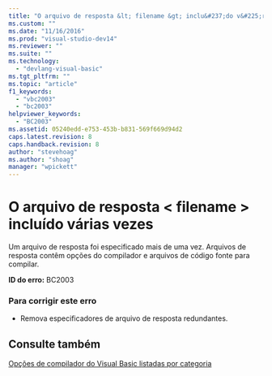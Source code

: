 ```yaml
---
title: "O arquivo de resposta &lt; filename &gt; inclu&#237;do v&#225;rias vezes | Microsoft Docs"
ms.custom: ""
ms.date: "11/16/2016"
ms.prod: "visual-studio-dev14"
ms.reviewer: ""
ms.suite: ""
ms.technology: 
  - "devlang-visual-basic"
ms.tgt_pltfrm: ""
ms.topic: "article"
f1_keywords: 
  - "vbc2003"
  - "bc2003"
helpviewer_keywords: 
  - "BC2003"
ms.assetid: 05240edd-e753-453b-b831-569f669d94d2
caps.latest.revision: 8
caps.handback.revision: 8
author: "stevehoag"
ms.author: "shoag"
manager: "wpickett"
---
```

# O arquivo de resposta &lt; filename &gt; inclu&#237;do v&#225;rias vezes
Um arquivo de resposta foi especificado mais de uma vez. Arquivos de resposta contêm opções do compilador e arquivos de código fonte para compilar.  
  
 **ID do erro:** BC2003  
  
### Para corrigir este erro  
  
-   Remova especificadores de arquivo de resposta redundantes.  
  
## Consulte também  
 [Opções de compilador do Visual Basic listadas por categoria](../../visual-basic/reference/command-line-compiler/compiler-options-listed-by-category.md)